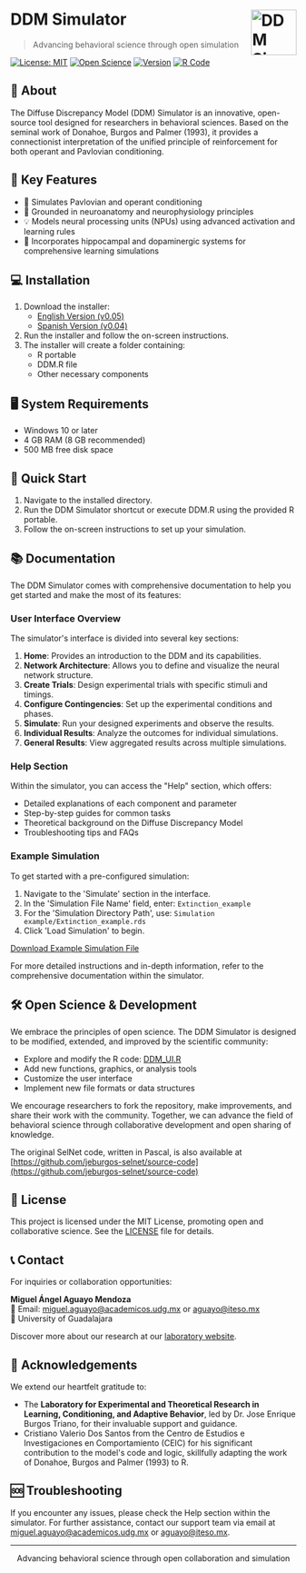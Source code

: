 # DDM Simulator <img src="images/icon.ico" alt="DDM Simulator Logo" width="80" align="right"/>

> Advancing behavioral science through open simulation

[![License: MIT](https://img.shields.io/badge/License-MIT-yellow.svg)](https://opensource.org/licenses/MIT)
[![Open Science](https://img.shields.io/badge/Open-Science-blue.svg)](https://en.wikipedia.org/wiki/Open_science)
[![Version](https://img.shields.io/badge/version-0.05-green.svg)](https://drive.google.com/file/d/1_g1aYD9k8oR31n-Mi2L1dPRHYOjSSriN/view?usp=sharing)
[![R Code](https://img.shields.io/badge/R_Code-Download-blue.svg)](R/DDM_UI.R)

## 🌟 About

The Diffuse Discrepancy Model (DDM) Simulator is an innovative, open-source tool designed for researchers in behavioral sciences. Based on the seminal work of Donahoe, Burgos and Palmer (1993), it provides a connectionist interpretation of the unified principle of reinforcement for both operant and Pavlovian conditioning.

## 🚀 Key Features

- 🧠 Simulates Pavlovian and operant conditioning
- 🔬 Grounded in neuroanatomy and neurophysiology principles
- 💡 Models neural processing units (NPUs) using advanced activation and learning rules
- 🔄 Incorporates hippocampal and dopaminergic systems for comprehensive learning simulations

## 💻 Installation

1. Download the installer:
   - [English Version (v0.05)](https://drive.google.com/file/d/1_g1aYD9k8oR31n-Mi2L1dPRHYOjSSriN/view?usp=sharing)
   - [Spanish Version (v0.04)](https://drive.google.com/file/d/1gy456KA_bwoXmhocAvuYWLrurgJ-OUnx/view?usp=sharing)
2. Run the installer and follow the on-screen instructions.
3. The installer will create a folder containing:
   - R portable
   - DDM.R file
   - Other necessary components

## 🖥️ System Requirements

- Windows 10 or later
- 4 GB RAM (8 GB recommended)
- 500 MB free disk space

## 🏁 Quick Start

1. Navigate to the installed directory.
2. Run the DDM Simulator shortcut or execute DDM.R using the provided R portable.
3. Follow the on-screen instructions to set up your simulation.

## 📚 Documentation

The DDM Simulator comes with comprehensive documentation to help you get started and make the most of its features:

### User Interface Overview

The simulator's interface is divided into several key sections:

1. **Home**: Provides an introduction to the DDM and its capabilities.
2. **Network Architecture**: Allows you to define and visualize the neural network structure.
3. **Create Trials**: Design experimental trials with specific stimuli and timings.
4. **Configure Contingencies**: Set up the experimental conditions and phases.
5. **Simulate**: Run your designed experiments and observe the results.
6. **Individual Results**: Analyze the outcomes for individual simulations.
7. **General Results**: View aggregated results across multiple simulations.

### Help Section

Within the simulator, you can access the "Help" section, which offers:

- Detailed explanations of each component and parameter
- Step-by-step guides for common tasks
- Theoretical background on the Diffuse Discrepancy Model
- Troubleshooting tips and FAQs

### Example Simulation

To get started with a pre-configured simulation:

1. Navigate to the 'Simulate' section in the interface.
2. In the 'Simulation File Name' field, enter: `Extinction_example`
3. For the 'Simulation Directory Path', use: `Simulation example/Extinction_example.rds`
4. Click 'Load Simulation' to begin.

[Download Example Simulation File](Simulation%20example/Extinction_example.rds)

For more detailed instructions and in-depth information, refer to the comprehensive documentation within the simulator.

## 🛠️ Open Science & Development

We embrace the principles of open science. The DDM Simulator is designed to be modified, extended, and improved by the scientific community:

- Explore and modify the R code: [DDM_UI.R](R/DDM_UI.R)
- Add new functions, graphics, or analysis tools
- Customize the user interface
- Implement new file formats or data structures

We encourage researchers to fork the repository, make improvements, and share their work with the community. Together, we can advance the field of behavioral science through collaborative development and open sharing of knowledge.

The original SelNet code, written in Pascal, is also available at [https://github.com/jeburgos-selnet/source-code](https://github.com/jeburgos-selnet/source-code)

## 📄 License

This project is licensed under the MIT License, promoting open and collaborative science. See the [LICENSE](LICENSE) file for details.

## 📞 Contact

For inquiries or collaboration opportunities:

**Miguel Ángel Aguayo Mendoza**  
📧 Email: miguel.aguayo@academicos.udg.mx or aguayo@iteso.mx  
🏫 University of Guadalajara

Discover more about our research at our [laboratory website](http://www.ceic.cucba.udg.mx/Investigacion/laboratorios?id=13).

## 🙏 Acknowledgements

We extend our heartfelt gratitude to:

- The **Laboratory for Experimental and Theoretical Research in Learning, Conditioning, and Adaptive Behavior**, led by Dr. Jose Enrique Burgos Triano, for their invaluable support and guidance.
- Cristiano Valerio Dos Santos from the Centro de Estudios e Investigaciones en Comportamiento (CEIC) for his significant contribution to the model's code and logic, skillfully adapting the work of Donahoe, Burgos and Palmer (1993) to R.

## 🆘 Troubleshooting

If you encounter any issues, please check the Help section within the simulator. For further assistance, contact our support team via email at miguel.aguayo@academicos.udg.mx or aguayo@iteso.mx.

---

<p align="center">
  Advancing behavioral science through open collaboration and simulation
</p>
